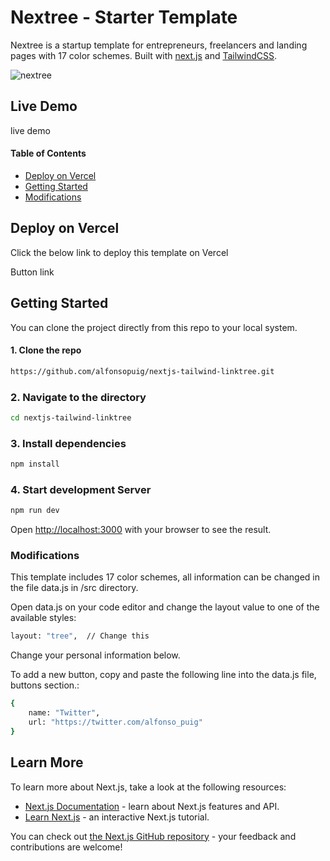 # Nextree - Starter Template

Nextree is a startup template for entrepreneurs, freelancers and landing pages with 17 color schemes. Built with [next.js](https://nextjs.org/) and [TailwindCSS](https://tailwindcss.com/).

![nextree](https://user-images.githubusercontent.com/13857079/202281889-493b372e-2593-4de1-aeac-67bb6a63f8dd.jpg)

## Live Demo

live demo

#### Table of Contents

- [Deploy on Vercel](#deploy-on-vercel)
- [Getting Started](#getting-started)
- [Modifications](#modifications)


## Deploy on Vercel

Click the below link to deploy this template on Vercel

Button link

## Getting Started

You can clone the project directly from this repo to your local system.

#### 1. Clone the repo

```bash
https://github.com/alfonsopuig/nextjs-tailwind-linktree.git
```

### 2. Navigate to the directory

```bash
cd nextjs-tailwind-linktree
```

### 3. Install dependencies

```bash
npm install
```

### 4. Start development Server

```bash
npm run dev
```

Open [http://localhost:3000](http://localhost:3000) with your browser to see the result.


### Modifications

This template includes 17 color schemes, all information can be changed in the file data.js in /src directory.

Open data.js on your code editor and change the layout value to one of the available styles:

```bash
layout: "tree",  // Change this
```

Change your personal information below.

To add a new button, copy and paste the following line into the data.js file, buttons section.:

```bash
{       
    name: "Twitter", 
    url: "https://twitter.com/alfonso_puig" 
}
```


## Learn More

To learn more about Next.js, take a look at the following resources:

- [Next.js Documentation](https://nextjs.org/docs) - learn about Next.js features and API.
- [Learn Next.js](https://nextjs.org/learn) - an interactive Next.js tutorial.

You can check out [the Next.js GitHub repository](https://github.com/vercel/next.js/) - your feedback and contributions are welcome!
